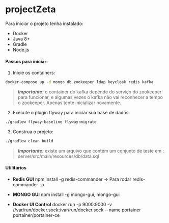 # projectZeta

Para iniciar o projeto tenha instalado:

* Docker
* Java 8+
* Gradle
* Node.js

#### Passos para iniciar:

1. Inicie os containers: 
```sh
docker-compose up -d mongo db zookeeper ldap keycloak redis kafka
```
> **_Importante:_**  o container do kafka depende do serviço do zookeeper para funcionar, e algumas vezes o kafka não vai reconhecer a tempo o zookeeper. Apenas tente inicializar novamente.

2. Execute o plugin flyway para iniciar sua base de dados:
 
```sh
./gradlew flyway:baseline flyway:migrate
```

3. Construa o projeto:

```sh
./gradlew clean build
```

> **_Importante:_**  existe um arquivo que contém um conjunto de teste em : server/src/main/resources/db/data.sql

#### Utilitários

* **Redis GUI** npm install -g redis-commander -> Para rodar redis-commander -p <PORTA>

* **MONGO GUI** npm install -g mongo-gui, mongo-gui

* **Docker UI Control** docker run -p 9000:9000 -v //var/run/docker.sock:/var/run/docker.sock --name portainer portainer/portainer-ce